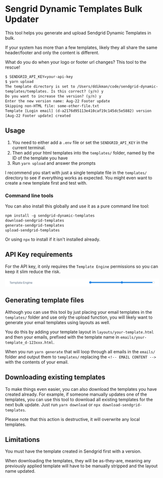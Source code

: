 # Sengrid Dynamic Templates Bulk Updater

This tool helps you generate and upload Sendgrid Dynamic Templates in bulk.

If your system has more than a few templates, likely they all share the same header/footer and only the content is different.

What do you do when your logo or footer url changes? This tool to the rescue!

```shell
$ SENDGRID_API_KEY=your-api-key
$ yarn upload
The template directory is set to /Users/ddikman/code/sendgrid-dynamic-templates/templates. Is this correct? (y/n) y
Do you want to increase the version? (y/n) y
Enter the new version name: Aug-22 Footer update
Skipping non-HTML file: some-other-file.txt
Template [Login email] (d-a2176d95113e410caf19c145dc5e5882) version [Aug-22 Footer update] created
```

## Usage

1. You need to either add a `.env` file or set the `SENDGRID_API_KEY` in the current terminal.
2. Then add your html templates into the `templates/` folder, named by the ID of the template you have
3. Run `yarn upload` and answer the prompts

I recommend you start with just a single template file in the `templates/` directory to see if everything works as expected. You might even want to create a new template first and test with.

### Command line tools

You can also install this globally and use it as a pure command line tool:

```
npm install -g sendgrid-dynamic-templates
download-sendgrid-templates
generate-sendgrid-templates
upload-sendgrid-templates
```

Or using `npx` to install if it isn't installed already.


## API Key requirements

For the API key, it only requires the `Template Engine` permissions so you can keep it slim reduce the risk.

![Only Template Engine permissions are required](./required-permisson.png)

## Generating template files

Although you can use this tool by just placing your email templates in the `templates/` folder and use only the upload function, you will likely want to generate your email templates using layouts as well.

You do this by adding your template layout in `layouts/your-template.html` and then your emails, prefixed with the template name in `emails/your-template_d-123xxx.html`.

When you run `yarn generate` that will loop through all emails in the `emails/` folder and output them to `templates/` replacing the `<!-- EMAIL CONTENT -->` with the contents of your email.

## Downloading existing templates

To make things even easier, you can also download the templates you have created already. For example, if someone manually updates one of the templates, you can use this tool to download all existing templates for the next bulk update. Just run `yarn download` or `npx download-sendgrid-templates`.

Please note that this action is destructive, it will overwrite any local templates.

## Limitations

You must have the template created in Sendgrid first with a version.

When downloading the templates, they will be as-they-are, meaning any previously applied template will have to be manually stripped and the layout name updated.